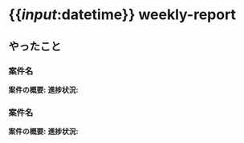 # {{_input_:datetime}} weekly-report

## やったこと

### 案件名

**案件の概要:**
**進捗状況:**

### 案件名

**案件の概要:**
**進捗状況:**

